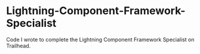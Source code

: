 # Lightning-Component-Framework-Specialist
Code I wrote to complete the Lightning Component Framework Specialist on Trailhead.
